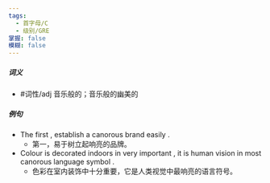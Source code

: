 ```yaml
---
tags:
  - 首字母/C
  - 级别/GRE
掌握: false
模糊: false
---
```

##### 词义
- #词性/adj  音乐般的；音乐般的幽美的
##### 例句
- The first , establish a canorous brand easily .
	- 第一，易于树立起响亮的品牌。
- Colour is decorated indoors in very important , it is human vision in most canorous language symbol .
	- 色彩在室内装饰中十分重要，它是人类视觉中最响亮的语言符号。
